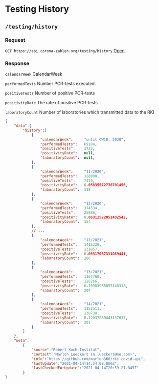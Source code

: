 # Testing History

## `/testing/history`

### Request

`GET https://api.corona-zahlen.org/testing/history`
[Open](/testing/history)

### Response

`calendarWeek` CalendarWeek

`performedTests` Number PCR-tests executed.

`positiveTests` Number of positive PCR-tests

`positivityRate` The rate of positive PCR-tests

`laboratoryCount` Number of laboratories which transmitted data to the RKI

```json
{
    "data":{
        "history":[
            {
                "calendarWeek":     "until CW10, 2020",
                "performedTests":   69184,
                "positiveTests":    1722,
                "positivityRate":   null,
                "laboratoryCount":  null,
            },
            {
                "calendarWeek":     "11/2020",
                "performedTests":   128008,
                "positiveTests":    7470,
                "positivityRate":   0.05835572776701456,
                "laboratoryCount":  118
            },
            {
                "calendarWeek":     "12/2020",
                "performedTests":   374534,
                "positiveTests":    25886,
                "positivityRate":   0.06911522051402542,
                "laboratoryCount":  154
            },
            // ...
            {
                "calendarWeek":     "12/2021",
                "performedTests":   1415220,
                "positiveTests":    131857,
                "positivityRate":   0.09317067311089441,
                "laboratoryCount":  206
            },
            {
                "calendarWeek":     "13/2021",
                "performedTests":   1167760,
                "positiveTests":    128266,
                "positivityRate":   0.10983935055148318,
                "laboratoryCount":  204
            },
            {
                "calendarWeek":     "14/2021",
                "performedTests":   1152511,
                "positiveTests":    138738,
                "positivityRate":   0.12037889443137637,
                "laboratoryCount":  201
            }
        ]
    },
    "meta":
        {
            "source":"Robert Koch-Institut",
            "contact":"Marlon Lueckert (m.lueckert@me.com)",
            "info":"https://github.com/marlon360/rki-covid-api",
            "lastUpdate":"2021-04-14T14:54:08.000Z",
            "lastCheckedForUpdate":"2021-04-14T20:59:21.345Z"
        }
}
```

